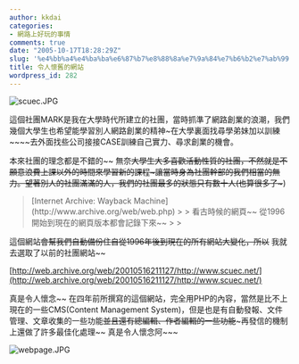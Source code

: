 ```yaml
---
author: kkdai
categories:
- 網路上好玩的事情
comments: true
date: "2005-10-17T18:28:29Z"
slug: '%e4%bb%a4%e4%ba%ba%e6%87%b7%e8%88%8a%e7%9a%84%e7%b6%b2%e7%ab%99'
title: 令人懷舊的網站
wordpress_id: 282
---
```


![scuec.JPG](http://www.evanlin.com/blog/archives/20051018/scuec.JPG)

這個社團MARK是我在大學時代所建立的社團，當時抓準了網路創業的浪潮，我們幾個大學生也希望能學習別人網路創業的精神~在大學裏面找尋學弟妹加以訓練~~~~去外面找些公司接接CASE訓練自己實力、尋求創業的機會。

本來社團的理念都是不錯的~~ 無奈~~大學生大多喜歡活動性質的社團，不然就是不願意浪費上課以外的時間來學習新的課程~讓當時身為社團幹部的我們相當的無力。望著別人的社團滿滿的人，我們的社團最多的狀態只有數十人(也算很多了~~~)

<blockquote>[Internet Archive: Wayback Machine](http://www.archive.org/web/web.php)
> 
> 看古時候的網頁~~ 從1996開始到現在的網頁版本都會記錄下來~~
> 
> </blockquote>

這個網站~~會幫我們自動備份住自從1996年後到現在的所有網站大變化，所以~~ 我就去選取了以前的社團網站~~

[http://web.archive.org/web/20010516211127/http://www.scuec.net/](http://web.archive.org/web/20010516211127/http://www.scuec.net/)

真是令人懷念~~ 在四年前所撰寫的這個網站，完全用PHP的內容，當然是比不上現在的一些CMS(Content Management System)，但是也是有自動發報、文件管理、文章收集的一些功能~~並且還有總編輯、作者編輯的一些功能~~~再發信的機制上還做了許多最佳化處理~~ 真是令人懷念阿~~~

![webpage.JPG](http://www.evanlin.com/blog/archives/20051018/webpage.JPG)
